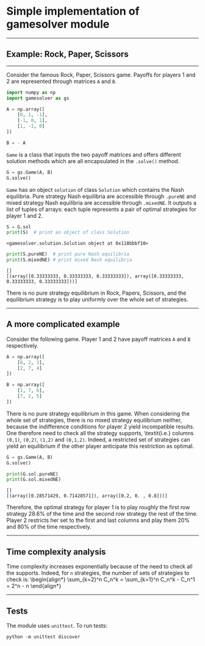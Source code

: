 # Simple implementation of gamesolver module
---
## Example: Rock, Paper, Scissors
---

Consider the famous Rock, Paper, Scissors game. Payoffs for players 1 and 2 are represented through matrices `A` and `B`.


```python
import numpy as np
import gamesolver as gs

A = np.array([
    [0, 1, -1],
    [-1, 0, 1],
    [1, -1, 0]
])

B = - A
```

`Game` is a class that inputs the two payoff matrices and offers different solution methods which are all encapsulated in the `.solve()` method.


```python
G = gs.Game(A, B)
G.solve()
```

`Game` has an object `solution` of class `Solution` which contains the Nash equilibria. Pure strategy Nash equilibria are accessible through `.pureNE` and mixed strategy Nash equilibria are accessible through `.mixedNE`. It outputs a list of tuples of arrays: each tuple represents a pair of optimal strategies for player 1 and 2.


```python
S = G.sol
print(S)  # print an object of class Solution
```

    <gamesolver.solution.Solution object at 0x118bbbf10>



```python
print(S.pureNE)  # print pure Nash equilibria
print(S.mixedNE) # print mixed Nash equilibria
```

    []
    [(array([0.33333333, 0.33333333, 0.33333333]), array([0.33333333, 0.33333333, 0.33333333]))]


There is no pure strategy equilibrium in Rock, Papers, Scissors, and the equilibrium strategy is to play uniformly over the whole set of strategies.

---
## A more complicated example

Consider the following game. Player 1 and 2 have payoff matrices `A` and `B` respectively.


```python
A = np.array([
    [6, 2, 3],
    [2, 7, 4]
])

B = np.array([
    [1, 7, 6],
    [7, 2, 5]
])
```

There is no pure strategy equilibrium in this game. When considering the whole set of strategies, there is no mixed strategy equilibrium neither, because the indifference conditions for player 2 yield incompatible results. One therefore need to check all the strategy supports, \textit{i.e.} columns `(0,1)`, `(0,2)`, `(1,2)` and `(0,1,2)`. Indeed, a restricted set of strategies can yield an equilibrium if the other player anticipate this restriction as optimal.


```python
G = gs.Game(A, B)
G.solve()

print(G.sol.pureNE)
print(G.sol.mixedNE)
```

    []
    [(array([0.28571429, 0.71428571]), array([0.2, 0. , 0.8]))]


Therefore, the optimal strategy for player 1 is to play roughly the first row strategy 28.6% of the time and the second row strategy the rest of the time. Player 2 restricts her set to the first and last columns and play them 20% and 80% of the time respectively.

---
## Time complexity analysis

Time complexity increases exponentially because of the need to check all the supports. Indeed, for `n` strategies, the number of sets of strategies to check is:
\begin{align*}
    \sum_{k=2}^n C_n^k = \sum_{k=1}^n C_n^k - C_n^1 = 2^n - n
\end{align*}

---
## Tests

The module uses `unittest`. To run tests:

`python -m unittest discover`


```python

```
